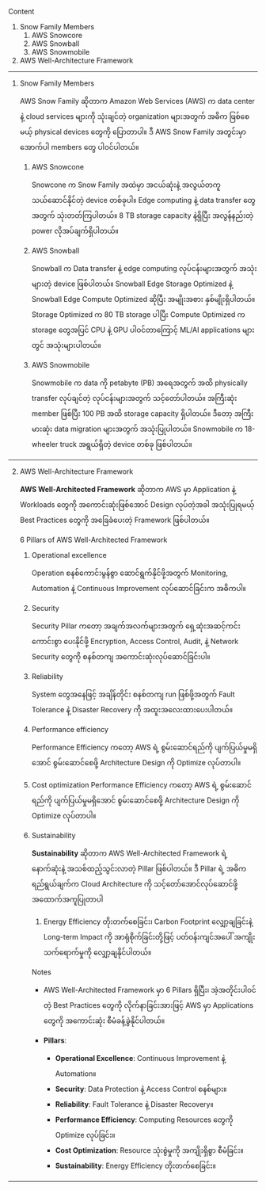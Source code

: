 
Content 

1. Snow Family Members
	1. AWS Snowcore
	2. AWS Snowball
	3. AWS Snowmobile
2. AWS Well-Architecture Framework
   
------------------------------------------------------------------------

1. Snow Family Members
   
   AWS Snow Family ဆိုတာက Amazon Web Services (AWS) က data center နဲ့ cloud services များကို သုံးချင်တဲ့ organization များအတွက် အဓိက ဖြစ်စေမယ့် physical devices တွေကို ပြောတာပါ။ ဒီ AWS Snow Family အတွင်းမှာ အောက်ပါ members တွေ ပါဝင်ပါတယ်။
   
   1. AWS Snowcone
      
      Snowcone က Snow Family အထဲမှာ အငယ်ဆုံးနဲ့ အလွယ်တကူ သယ်ဆောင်နိုင်တဲ့ device တစ်ခုပါ။ Edge computing နဲ့ data transfer တွေအတွက် သုံးတတ်ကြပါတယ်။ 8 TB storage capacity နဲ့ရှိပြီး အလွန်နည်းတဲ့ power လိုအပ်ချက်ရှိပါတယ်။
      
   2. AWS Snowball
      
      Snowball က Data transfer နဲ့ edge computing လုပ်ငန်းများအတွက် အသုံးများတဲ့ device ဖြစ်ပါတယ်။ Snowball Edge Storage Optimized နဲ့ Snowball Edge Compute Optimized ဆိုပြီး အမျိုးအစား နှစ်မျိုးရှိပါတယ်။ Storage Optimized က 80 TB storage ပါပြီး Compute Optimized က storage တွေအပြင် CPU နဲ့ GPU ပါဝင်တာကြောင့် ML/AI applications များတွင် အသုံးများပါတယ်။
        
   3. AWS Snowmobile
      
      Snowmobile က data ကို petabyte (PB) အရေအတွက် အထိ physically transfer လုပ်ချင်တဲ့ လုပ်ငန်းများအတွက် သင့်တော်ပါတယ်။ အကြီးဆုံး member ဖြစ်ပြီး 100 PB အထိ storage capacity ရှိပါတယ်။ ဒီတော့ အကြီးမားဆုံး data migration များအတွက် အသုံးပြုပါတယ်။ Snowmobile က 18-wheeler truck အရွယ်ရှိတဲ့ device တစ်ခု ဖြစ်ပါတယ်။

------------------------------------------------------------------------

2. AWS Well-Architecture Framework
   
   **AWS Well-Architected Framework** ဆိုတာက AWS မှာ Application နဲ့ Workloads တွေကို အကောင်းဆုံးဖြစ်အောင် Design လုပ်တဲ့အခါ အသုံးပြုရမယ့် Best Practices တွေကို အခြေခံပေးတဲ့ Framework ဖြစ်ပါတယ်။
   
   6 Pillars of AWS Well-Architected Framework
   
   1. Operational excellence
      
      Operation စနစ်ကောင်းမွန်စွာ ဆောင်ရွက်နိုင်ဖို့အတွက် Monitoring, Automation နဲ့ Continuous Improvement လုပ်ဆောင်ခြင်းက အဓိကပါ။
      
   2. Security
      
      Security Pillar ကတော့ အချက်အလက်များအတွက် ရှေ့ဆုံးအဆင့်ကင်းကောင်းစွာ ပေးနိုင်ဖို့ Encryption, Access Control, Audit, နဲ့ Network Security တွေကို စနစ်တကျ အကောင်းဆုံးလုပ်ဆောင်ခြင်းပါ။
      
   3. Reliability
      
      System တွေအနေဖြင့် အချိန်တိုင်း စနစ်တကျ run ဖြစ်ဖို့အတွက် Fault Tolerance နဲ့ Disaster Recovery ကို အထူးအလေးထားပေးပါတယ်။
      
   4. Performance efficiency
      
      Performance Efficiency ကတော့ AWS ရဲ့ စွမ်းဆောင်ရည်ကို ပျက်ပြယ်မှုမရှိအောင် စွမ်းဆောင်စေဖို့ Architecture Design ကို Optimize လုပ်တာပါ။
      
   5. Cost optimization
      Performance Efficiency ကတော့ AWS ရဲ့ စွမ်းဆောင်ရည်ကို ပျက်ပြယ်မှုမရှိအောင် စွမ်းဆောင်စေဖို့ Architecture Design ကို Optimize လုပ်တာပါ။
      
   6. Sustainability
      
      **Sustainability** ဆိုတာက AWS Well-Architected Framework ရဲ့ နောက်ဆုံးနဲ့ အသစ်ထည့်သွင်းလာတဲ့ Pillar ဖြစ်ပါတယ်။ ဒီ Pillar ရဲ့ အဓိက ရည်ရွယ်ချက်က Cloud Architecture ကို သင့်တော်အောင်လုပ်ဆောင်ဖို့ အထောက်အကူပြုတာပါ
      
      1. Energy Efficiency တိုးတက်စေခြင်း၊ Carbon Footprint လျှော့ချခြင်းနဲ့ Long-term Impact ကို အာရုံစိုက်ခြင်းတို့ဖြင့် ပတ်ဝန်းကျင်အပေါ် အကျိုးသက်ရောက်မှုကို လျှော့ချနိုင်ပါတယ်။
         
	  Notes
	  
	    - AWS Well-Architected Framework မှာ 6 Pillars ရှိပြီး၊ အဲ့အတိုင်းပါဝင်တဲ့ Best Practices တွေကို လိုက်နာခြင်းအားဖြင့် AWS မှာ Applications တွေကို အကောင်းဆုံး စီမံခန့်ခွဲနိုင်ပါတယ်။
    
        - **Pillars**:
            - **Operational Excellence**: Continuous Improvement နဲ့ Automation။
            - **Security**: Data Protection နဲ့ Access Control စနစ်များ။
            - **Reliability**: Fault Tolerance နဲ့ Disaster Recovery။
            - **Performance Efficiency**: Computing Resources တွေကို Optimize လုပ်ခြင်း။
            - **Cost Optimization**: Resource သုံးစွဲမှုကို အကျိုးရှိစွာ စီမံခြင်း။
            - **Sustainability**: Energy Efficiency တိုးတက်စေခြင်း။
        
------------------------------------------------------------------------